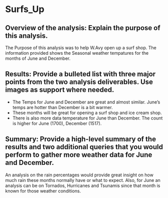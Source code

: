 # Surfs_Up
## Overview of the analysis: Explain the purpose of this analysis. 
The Purpose of this analysis was to help W.Avy open up a surf shop. The information provided shows the Seasonal weather tempatures for the months of June and December.

## Results: Provide a bulleted list with three major points from the two analysis deliverables. Use images as support where needed.
* The Temps for June and December are great and almost similar. June’s temps are hotter than December is a bit warmer. 
* These months will be great for opening a surf shop and ice cream shop. 
* There is also more data temperature for June than December. The count is higher for June (1700), December (1517). 

## Summary: Provide a high-level summary of the results and two additional queries that you would perform to gather more weather data for June and December. 
An analysis on the rain percentages would provide great insight on how much rain these months normally have or what to expect. Also, for June an analysis can be on Tornados, Hurricanes and Tsunamis since that month is known for those weather conditions. 
